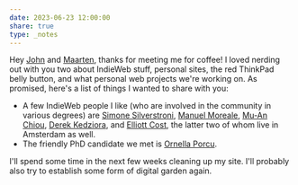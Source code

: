```yaml
---
date: 2023-06-23 12:00:00
share: true
type: _notes
---
```

Hey [John](https://www.jboy.space/) and [Maarten](https://murb.nl/), thanks for meeting me for coffee! I loved nerding out with you two about IndieWeb stuff, personal sites, the red ThinkPad belly button, and what personal web projects we're working on. As promised, here's a list of things I wanted to share with you:

- A few IndieWeb people I like (who are involved in the community in various degrees) are [Simone Silverstroni](https://simonesilvestroni.com/), [Manuel Moreale](https://manuelmoreale.com/), [Mu-An Chiou](https://muan.co/), [Derek Kedziora](https://derekkedziora.com/), and [Elliott Cost](https://elliott.computer/), the latter two of whom live in Amsterdam as well.
- The friendly PhD candidate we met is [Ornella Porcu](https://www.linkedin.com/in/ornella-porcu-5aa20119).

I'll spend some time in the next few weeks cleaning up my site. I'll probably also try to establish some form of digital garden again.
